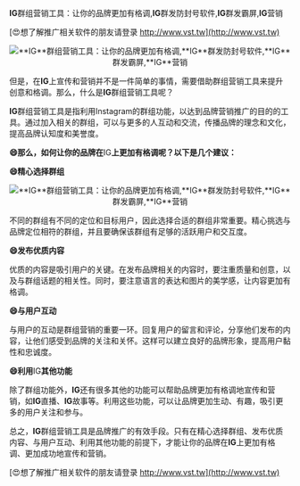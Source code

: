 **IG**群组营销工具：让你的品牌更加有格调,**IG**群发防封号软件,**IG**群发霸屏,**IG**营销

[😍想了解推广相关软件的朋友请登录 http://www.vst.tw](http://www.vst.tw)

 <center><img src="https://vst.tw/MP4/tuiguang/png/6.png" alt="**IG**群组营销工具：让你的品牌更加有格调,**IG**群发防封号软件,**IG**群发霸屏,**IG**营销"></center>

但是，在**IG**上宣传和营销并不是一件简单的事情，需要借助群组营销工具来提升创意和格调。那么，什么是**IG**群组营销工具呢？

**IG**群组营销工具是指利用Instagram的群组功能，以达到品牌营销推广的目的的工具。通过加入相关的群组，可以与更多的人互动和交流，传播品牌的理念和文化，提高品牌认知度和美誉度。

**😄那么，如何让你的品牌在**IG**上更加有格调呢？以下是几个建议：**

**😄精心选择群组**

 <center><img src="https://vst.tw/MP4/tuiguang/png/0.png" alt="**IG**群组营销工具：让你的品牌更加有格调,**IG**群发防封号软件,**IG**群发霸屏,**IG**营销"></center>

不同的群组有不同的定位和目标用户，因此选择合适的群组非常重要。精心挑选与品牌定位相符的群组，并且要确保该群组有足够的活跃用户和交互度。

**😄发布优质内容**

优质的内容是吸引用户的关键。在发布品牌相关的内容时，要注重质量和创意，以及与群组话题的相关性。同时，要注意语言的表达和图片的美学感，让内容更加有格调。

**😄与用户互动**

与用户的互动是群组营销的重要一环。回复用户的留言和评论，分享他们发布的内容，让他们感受到品牌的关注和关怀。这样可以建立良好的品牌形象，提高用户黏性和忠诚度。

**😄利用**IG**其他功能**

除了群组功能外，**IG**还有很多其他的功能可以帮助品牌更加有格调地宣传和营销，如**IG**直播、**IG**故事等。利用这些功能，可以让品牌更加生动、有趣，吸引更多的用户关注和参与。

总之，**IG**群组营销工具是品牌推广的有效手段。只有在精心选择群组、发布优质内容、与用户互动、利用其他功能的前提下，才能让你的品牌在**IG**上更加有格调、更加成功地宣传和营销。

[😍想了解推广相关软件的朋友请登录 http://www.vst.tw](http://www.vst.tw)



